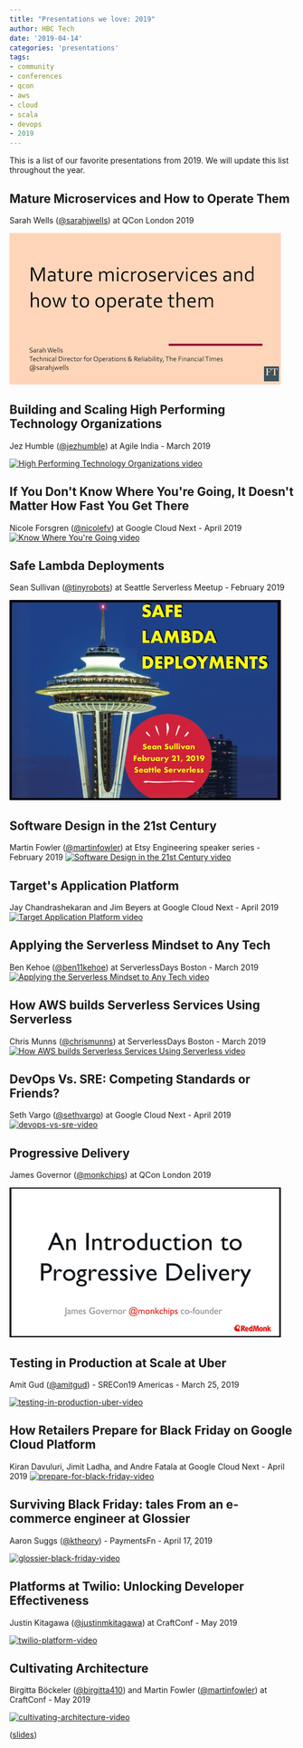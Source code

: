 ```yaml
---
title: "Presentations we love: 2019"
author: HBC Tech
date: '2019-04-14'
categories: 'presentations'
tags:
- community
- conferences
- qcon
- aws
- cloud
- scala
- devops
- 2019
---
```


This is a list of our favorite presentations from 2019. We will update this list throughout the year.

## Mature Microservices and How to Operate Them
Sarah Wells ([@sarahjwells](https://twitter.com/sarahjwells)) at QCon London 2019

[![Mature Microservices video](./assets/images/presentations-we-love-2019/mature-microservices-qcon-london-2019-480.png)](https://www.infoq.com/presentations/microservices-financial-times "Mature Microservices and How to Operate Them")

## Building and Scaling High Performing Technology Organizations
Jez Humble ([@jezhumble](https://twitter.com/jezhumble)) at Agile India - March 2019

[![High Performing Technology Organizations video](https://img.youtube.com/vi/8z2Ki9e5OV8/0.jpg)](https://www.youtube.com/watch?v=8z2Ki9e5OV8 "Building and Scaling High Performing Technology Organizations")

## If You Don't Know Where You're Going, It Doesn't Matter How Fast You Get There
Nicole Forsgren ([@nicolefv](https://twitter.com/nicolefv)) at Google Cloud Next - April 2019
[![Know Where You're Going video](https://img.youtube.com/vi/T6Fj5RiKaWM/0.jpg)](https://www.youtube.com/watch?v=T6Fj5RiKaWM "If You Don't Know Where You're Going, It Doesn't Matter How Fast You Get There")

## Safe Lambda Deployments
Sean Sullivan ([@tinyrobots](https://twitter.com/tinyrobots)) at Seattle Serverless Meetup - February 2019

[![safe-lambda-deployment-slides](./assets/images/presentations-we-love-2019/safe-lambda-deployments-seattle-2019-02-21-480.png)](https://speakerdeck.com/sullis/safe-lambda-deployments-seattle-2019-02-21 "Safe Lambda Deployments")

## Software Design in the 21st Century
Martin Fowler ([@martinfowler](https://twitter.com/martinfowler)) at Etsy Engineering speaker series - February 2019
[![Software Design in the 21st Century video](https://img.youtube.com/vi/6wDoopbtEqk/0.jpg)](https://www.youtube.com/watch?v=6wDoopbtEqk "Software Design in the 21st Century")

## Target's Application Platform
Jay Chandrashekaran and Jim Beyers at Google Cloud Next - April 2019
[![Target Application Platform video](https://img.youtube.com/vi/cnHfK4MZA2Y/0.jpg)](https://www.youtube.com/watch?v=cnHfK4MZA2Y "Target Application Platform")

## Applying the Serverless Mindset to Any Tech
Ben Kehoe ([@ben11kehoe](https://twitter.com/ben11kehoe)) at ServerlessDays Boston - March 2019
[![Applying the Serverless Mindset to Any Tech video](https://img.youtube.com/vi/8Rzv68K8ZOY/0.jpg)](https://www.youtube.com/watch?v=8Rzv68K8ZOY "Applying the Serverless Mindset to Any Tech")

## How AWS builds Serverless Services Using Serverless
Chris Munns ([@chrismunns](https://twitter.com/chrismunns)) at ServerlessDays Boston - March 2019
[![How AWS builds Serverless Services Using Serverless video](https://img.youtube.com/vi/CgVq8MGqbng/0.jpg)](https://www.youtube.com/watch?v=CgVq8MGqbng "How AWS builds Serverless Services Using Serverless")

## DevOps Vs. SRE: Competing Standards or Friends?
Seth Vargo ([@sethvargo](https://twitter.com/sethvargo)) at Google Cloud Next - April 2019
[![devops-vs-sre-video](https://img.youtube.com/vi/0UyrVqBoCAU/0.jpg)](https://www.youtube.com/watch?v=0UyrVqBoCAU "DevOps Vs. SRE: Competing Standards or Friends?")

## Progressive Delivery
James Governor ([@monkchips](https://twitter.com/monkchips)) at QCon London 2019

[![Progressive Delivery video](./assets/images/presentations-we-love-2019/progressive-delivery-qcon-london-2019-480.png)](https://www.infoq.com/presentations/progressive-delivery "Progressive Delivery")


## Testing in Production at Scale at Uber
Amit Gud ([@amitgud](https://twitter.com/amitgud)) - SRECon19 Americas - March 25, 2019

[![testing-in-production-uber-video](https://img.youtube.com/vi/nIlFmja65_g/0.jpg)](https://www.youtube.com/watch?v=nIlFmja65_g "Testing in Production at Scale")

## How Retailers Prepare for Black Friday on Google Cloud Platform
Kiran Davuluri, Jimit Ladha, and Andre Fatala at Google Cloud Next - April 2019
[![prepare-for-black-friday-video](https://img.youtube.com/vi/fbstGbxcni4/0.jpg)](https://www.youtube.com/watch?v=fbstGbxcni4 "How Retailers Prepare for Black Friday on Google Cloud Platform")

## Surviving Black Friday: tales From an e-commerce engineer at Glossier
Aaron Suggs ([@ktheory](https://twitter.com/ktheory)) - PaymentsFn - April 17, 2019

[![glossier-black-friday-video](https://img.youtube.com/vi/Jy_-l3v9zsY/0.jpg)](https://www.youtube.com/watch?v=Jy_-l3v9zsY "Surviving Black Friday")

## Platforms at Twilio: Unlocking Developer Effectiveness
Justin Kitagawa ([@justinmkitagawa](https://twitter.com/justinmkitagawa)) at CraftConf - May 2019

[![twilio-platform-video](https://img.youtube.com/vi/BIkDeTEdbSo/0.jpg)](https://www.youtube.com/watch?v=BIkDeTEdbSo "Platforms at Twilio: Unlocking Developer Effectiveness")

## Cultivating Architecture
Birgitta Böckeler ([@birgitta410](https://twitter.com/birgitta410)) and Martin Fowler ([@martinfowler](https://twitter.com/martinfowler)) at CraftConf - May 2019

[![cultivating-architecture-video](https://img.youtube.com/vi/MZnrxjw602E/0.jpg)](https://www.youtube.com/watch?v=MZnrxjw602E "Cultivating Architecture")

([slides](https://speakerdeck.com/birgitta410/cultivating-architecture))

